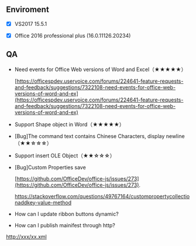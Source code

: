 
## Enviroment
- [x]  VS2017 15.5.1
- [x]  Office 2016 professional plus (16.0.11126.20234)


## QA
-   Need events for Office Web versions of Word and Excel（**★★★★★**）

    [https://officespdev.uservoice.com/forums/224641-feature-requests-and-feedback/suggestions/7322108-need-events-for-office-web-versions-of-word-and-ex](https://officespdev.uservoice.com/forums/224641-feature-requests-and-feedback/suggestions/7322108-need-events-for-office-web-versions-of-word-and-ex)
-   Support Shape object in Word（**★★★★★**）

-   [Bug]The command text contains Chinese Characters, display newline（**★★☆☆☆**）

-   Support insert OLE Object（**★★☆☆☆**）

-   [Bug]Custom Properties save

    [https://github.com/OfficeDev/office-js/issues/273](https://github.com/OfficeDev/office-js/issues/273).
    
    https://stackoverflow.com/questions/49767164/custompropertycollectionaddkey-value-method

- How can I update ribbon buttons dynamic?

- How can I publish mainifest through http?

[http://xxx/xx.xml](http://xxx/xx.xml)
